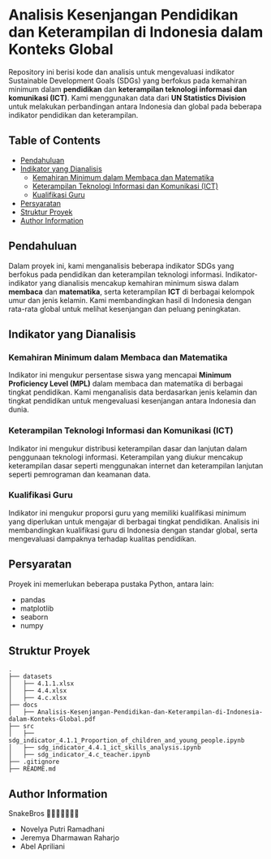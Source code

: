 # Analisis Kesenjangan Pendidikan dan Keterampilan di Indonesia dalam Konteks Global

Repository ini berisi kode dan analisis untuk mengevaluasi indikator Sustainable Development Goals (SDGs) yang berfokus pada kemahiran minimum dalam **pendidikan** dan **keterampilan teknologi informasi dan komunikasi (ICT)**. Kami menggunakan data dari **UN Statistics Division** untuk melakukan perbandingan antara Indonesia dan global pada beberapa indikator pendidikan dan keterampilan.

## Table of Contents
- [Pendahuluan](#pendahuluan)
- [Indikator yang Dianalisis](#indikator-yang-dianalisis)
  - [Kemahiran Minimum dalam Membaca dan Matematika](#kemahiran-minimum-dalam-membaca-dan-matematika)
  - [Keterampilan Teknologi Informasi dan Komunikasi (ICT)](#keterampilan-teknologi-informasi-dan-komunikasi-ict)
  - [Kualifikasi Guru](#kualifikasi-guru)
- [Persyaratan](#persyaratan)
- [Struktur Proyek](#struktur-proyek)
- [Author Information](#author-information)

## Pendahuluan
Dalam proyek ini, kami menganalisis beberapa indikator SDGs yang berfokus pada pendidikan dan keterampilan teknologi informasi. Indikator-indikator yang dianalisis mencakup kemahiran minimum siswa dalam **membaca** dan **matematika**, serta keterampilan **ICT** di berbagai kelompok umur dan jenis kelamin. Kami membandingkan hasil di Indonesia dengan rata-rata global untuk melihat kesenjangan dan peluang peningkatan.

## Indikator yang Dianalisis

### Kemahiran Minimum dalam Membaca dan Matematika
Indikator ini mengukur persentase siswa yang mencapai **Minimum Proficiency Level (MPL)** dalam membaca dan matematika di berbagai tingkat pendidikan. Kami menganalisis data berdasarkan jenis kelamin dan tingkat pendidikan untuk mengevaluasi kesenjangan antara Indonesia dan dunia.

### Keterampilan Teknologi Informasi dan Komunikasi (ICT)
Indikator ini mengukur distribusi keterampilan dasar dan lanjutan dalam penggunaan teknologi informasi. Keterampilan yang diukur mencakup keterampilan dasar seperti menggunakan internet dan keterampilan lanjutan seperti pemrograman dan keamanan data.

### Kualifikasi Guru
Indikator ini mengukur proporsi guru yang memiliki kualifikasi minimum yang diperlukan untuk mengajar di berbagai tingkat pendidikan. Analisis ini membandingkan kualifikasi guru di Indonesia dengan standar global, serta mengevaluasi dampaknya terhadap kualitas pendidikan.

## Persyaratan
Proyek ini memerlukan beberapa pustaka Python, antara lain:
- pandas
- matplotlib
- seaborn
- numpy

## Struktur Proyek
```
.
├── datasets
│   ├── 4.1.1.xlsx
│   ├── 4.4.xlsx
│   ├── 4.c.xlsx
├── docs
│   ├── Analisis-Kesenjangan-Pendidikan-dan-Keterampilan-di-Indonesia-dalam-Konteks-Global.pdf
├── src
│   ├── sdg_indicator_4.1.1_Proportion_of_children_and_young_people.ipynb
│   ├── sdg_indicator_4.4.1_ict_skills_analysis.ipynb
│   ├── sdg_indicator_4.c_teacher.ipynb
├── .gitignore
├── README.md
```

## Author Information

SnakeBros 🐍👩‍💻🧑‍💻👩‍💻
- Novelya Putri Ramadhani
- Jeremya Dharmawan Raharjo
- Abel Apriliani